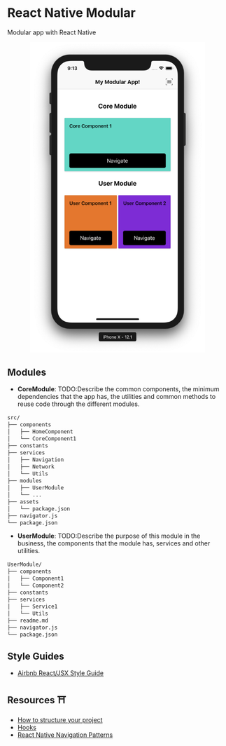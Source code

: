 # React Native Modular
Modular app with React Native
<p align="center">
<img alt="React Native Modular" width="400px" src="img/react-native-modular.png">
</p>

## Modules
- **CoreModule**: TODO:Describe the common components, the minimum dependencies that the app has, the utilities and common methods to reuse code through the different modules.
```
src/
├── components
│   ├── HomeComponent
│   └── CoreComponent1
├── constants
├── services
│   ├── Navigation
│   ├── Network
│   └── Utils
├── modules
│   ├── UserModule
│   └── ...
├── assets
│   └── package.json
├── navigator.js
└── package.json
```
- **UserModule**: TODO:Describe the purpose of this module in the business, the components that the module has, services and other utilities.
```
UserModule/
├── components
│   ├── Component1
│   └── Component2
├── constants
├── services
│   ├── Service1
│   └── Utils
├── readme.md
├── navigator.js
└── package.json
```

## Style Guides
- [Airbnb React/JSX Style Guide](https://github.com/airbnb/javascript/tree/master/react)

## Resources ⛩
- [How to structure your project](https://medium.freecodecamp.org/how-to-structure-your-project-and-manage-static-resources-in-react-native-6f4cfc947d92)
- [Hooks](https://reactjs.org/blog/2019/02/06/react-v16.8.0.html)
- [React Native Navigation Patterns](https://codeburst.io/react-native-navigation-patterns-9c2b6d15ddb3)